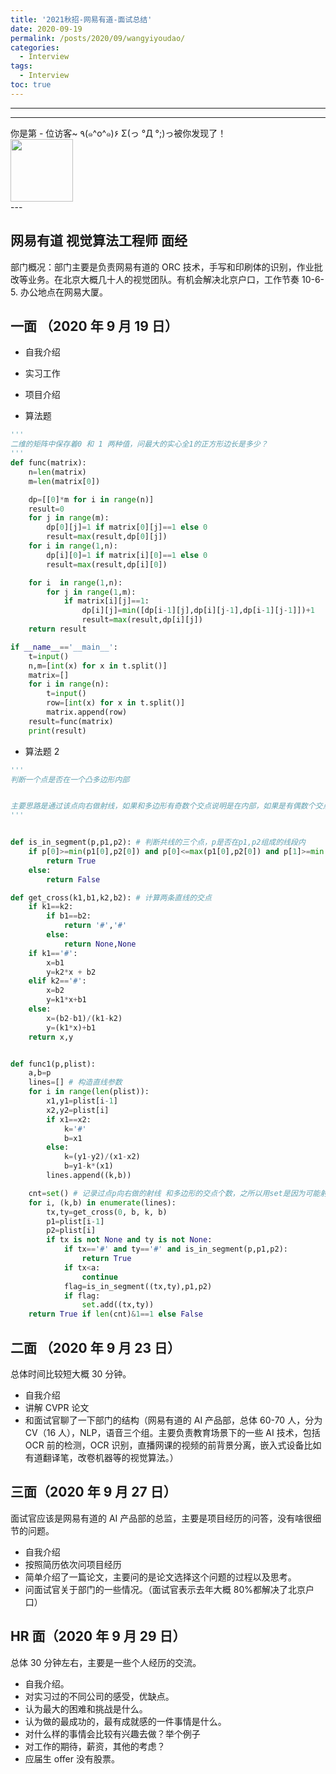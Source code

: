 ```yaml
---
title: '2021秋招-网易有道-面试总结'
date: 2020-09-19
permalink: /posts/2020/09/wangyiyoudao/
categories:
  - Interview
tags:
  - Interview
toc: true
---
```


---

---

<div>
<div class="button01">
      <visited_a href="#" display:inline>你是第<span data-hk-page="current"> - </span>位访客~</visited_a>
      <visited_p class="top">٩(๑^o^๑)۶</visited_p>
      <visited_p class="bottom">Σ(っ °Д °;)っ被你发现了！</visited_p>
</div>
<img align="center" width="100" src="{{ site.url }}/images/static/take_me.gif" alt="" display:inline>
</div>
---

## 网易有道 视觉算法工程师 面经

部门概况：部门主要是负责网易有道的 ORC 技术，手写和印刷体的识别，作业批改等业务。在北京大概几十人的视觉团队。有机会解决北京户口，工作节奏 10-6-5. 办公地点在网易大厦。

## 一面 （2020 年 9 月 19 日）

- 自我介绍
- 实习工作
- 项目介绍

- 算法题

```python
'''
二维的矩阵中保存着0 和 1 两种值，问最大的实心全1的正方形边长是多少？
'''
def func(matrix):
    n=len(matrix)
    m=len(matrix[0])

    dp=[[0]*m for i in range(n)]
    result=0
    for j in range(m):
        dp[0][j]=1 if matrix[0][j]==1 else 0
        result=max(result,dp[0][j])
    for i in range(1,n):
        dp[i][0]=1 if matrix[i][0]==1 else 0
        result=max(result,dp[i][0])

    for i  in range(1,n):
        for j in range(1,m):
            if matrix[i][j]==1:
                dp[i][j]=min([dp[i-1][j],dp[i][j-1],dp[i-1][j-1]])+1
                result=max(result,dp[i][j])
    return result

if __name__=='__main__':
    t=input()
    n,m=[int(x) for x in t.split()]
    matrix=[]
    for i in range(n):
        t=input()
        row=[int(x) for x in t.split()]
        matrix.append(row)
    result=func(matrix)
    print(result)
```

- 算法题 2

```python
'''
判断一个点是否在一个凸多边形内部


主要思路是通过该点向右做射线，如果和多边形有奇数个交点说明是在内部，如果是有偶数个交点说明是在外部。
'''


def is_in_segment(p,p1,p2): # 判断共线的三个点，p是否在p1,p2组成的线段内
    if p[0]>=min(p1[0],p2[0]) and p[0]<=max(p1[0],p2[0]) and p[1]>=min(p1[1],p2[1]) and p[1]<=max(p1[1],p2[1]):
        return True
    else:
        return False

def get_cross(k1,b1,k2,b2): # 计算两条直线的交点
    if k1==k2:
        if b1==b2:
            return '#','#'
        else:
            return None,None
    if k1=='#':
        x=b1
        y=k2*x + b2
    elif k2=='#':
        x=b2
        y=k1*x+b1
    else:
        x=(b2-b1)/(k1-k2)
        y=(k1*x)+b1
    return x,y


def func1(p,plist):
    a,b=p
    lines=[] # 构造直线参数
    for i in range(len(plist)):
        x1,y1=plist[i-1]
        x2,y2=plist[i]
        if x1==x2:
            k='#'
            b=x1
        else:
            k=(y1-y2)/(x1-x2)
            b=y1-k*(x1)
        lines.append((k,b))

    cnt=set() # 记录过点p向右做的射线 和多边形的交点个数，之所以用set是因为可能射线和多边形的交点在多边形的角上，这样可能会被统计两次。
    for i, (k,b) in enumerate(lines):
        tx,ty=get_cross(0, b, k, b)
        p1=plist[i-1]
        p2=plist[i]
        if tx is not None and ty is not None:
            if tx=='#' and ty=='#' and is_in_segment(p,p1,p2):
                return True
            if tx<a:
                continue
            flag=is_in_segment((tx,ty),p1,p2)
            if flag:
                set.add((tx,ty))
    return True if len(cnt)&1==1 else False

```

## 二面 （2020 年 9 月 23 日）

总体时间比较短大概 30 分钟。

- 自我介绍
- 讲解 CVPR 论文
- 和面试官聊了一下部门的结构（网易有道的 AI 产品部，总体 60-70 人，分为 CV（16 人），NLP，语音三个组。主要负责教育场景下的一些 AI 技术，包括 OCR 前的检测，OCR 识别，直播网课的视频的前背景分离，嵌入式设备比如有道翻译笔，改卷机器等的视觉算法。）

## 三面（2020 年 9 月 27 日）

面试官应该是网易有道的 AI 产品部的总监，主要是项目经历的问答，没有啥很细节的问题。

- 自我介绍
- 按照简历依次问项目经历
- 简单介绍了一篇论文，主要问的是论文选择这个问题的过程以及思考。
- 问面试官关于部门的一些情况。（面试官表示去年大概 80%都解决了北京户口）

## HR 面（2020 年 9 月 29 日）

总体 30 分钟左右，主要是一些个人经历的交流。

- 自我介绍。
- 对实习过的不同公司的感受，优缺点。
- 认为最大的困难和挑战是什么。
- 认为做的最成功的，最有成就感的一件事情是什么。
- 对什么样的事情会比较有兴趣去做？举个例子
- 对工作的期待，薪资，其他的考虑？
- 应届生 offer 没有股票。

<div data-hk-top-pages="5"> </div>
